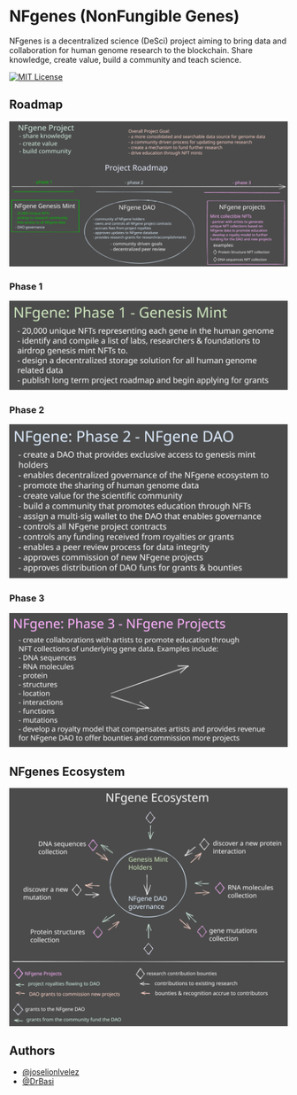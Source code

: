 # NFgenes (NonFungible Genes)

NFgenes is a decentralized science (DeSci) project aiming to bring data and collaboration for human genome research to the blockchain. Share knowledge, create value, build a community and teach science.

[![MIT License](https://img.shields.io/badge/License-MIT-yellow.svg)](https://opensource.org/licenses/)

## Roadmap
![NFgenes Roadmap](https://github.com/joselvelez/nfgene/blob/master/nfgenes_roadmap.svg)

### Phase 1
![NFgenes Roadmap: Phase 1](https://github.com/joselvelez/nfgene/blob/master/nfgenes_phase1.svg)

### Phase 2
![NFgenes Roadmap: Phase 2](https://github.com/joselvelez/nfgene/blob/master/nfgenes_phase2.svg)

### Phase 3
![NFgenes Roadmap: Phase 3](https://github.com/joselvelez/nfgene/blob/master/nfgenes_phase3.svg)

## NFgenes Ecosystem
![NFgenes Ecosystem](https://github.com/joselvelez/nfgene/blob/master/nfgenes_ecosystem.svg)

## Authors
- [@joselionlvelez](https://github.com/joselvelez)
- [@DrBasi](https://github.com/DrBasi)
